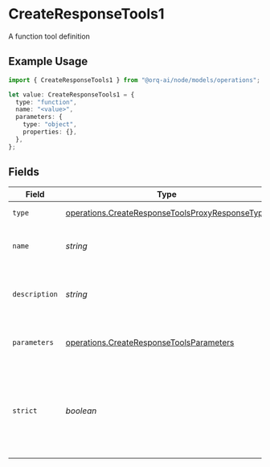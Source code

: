 # CreateResponseTools1

A function tool definition

## Example Usage

```typescript
import { CreateResponseTools1 } from "@orq-ai/node/models/operations";

let value: CreateResponseTools1 = {
  type: "function",
  name: "<value>",
  parameters: {
    type: "object",
    properties: {},
  },
};
```

## Fields

| Field                                                                                                              | Type                                                                                                               | Required                                                                                                           | Description                                                                                                        |
| ------------------------------------------------------------------------------------------------------------------ | ------------------------------------------------------------------------------------------------------------------ | ------------------------------------------------------------------------------------------------------------------ | ------------------------------------------------------------------------------------------------------------------ |
| `type`                                                                                                             | [operations.CreateResponseToolsProxyResponseType](../../models/operations/createresponsetoolsproxyresponsetype.md) | :heavy_check_mark:                                                                                                 | The type of tool                                                                                                   |
| `name`                                                                                                             | *string*                                                                                                           | :heavy_check_mark:                                                                                                 | The name of the function to be called                                                                              |
| `description`                                                                                                      | *string*                                                                                                           | :heavy_minus_sign:                                                                                                 | A description of what the function does                                                                            |
| `parameters`                                                                                                       | [operations.CreateResponseToolsParameters](../../models/operations/createresponsetoolsparameters.md)               | :heavy_check_mark:                                                                                                 | The parameters the function accepts                                                                                |
| `strict`                                                                                                           | *boolean*                                                                                                          | :heavy_minus_sign:                                                                                                 | Whether to enable strict schema adherence when generating function calls                                           |